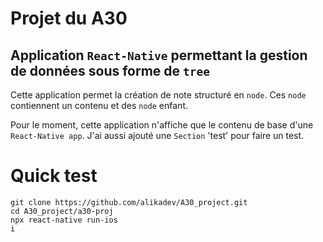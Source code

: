 # Projet du A30

## Application `React-Native` permettant la gestion de données sous forme de `tree` 

Cette application permet la création de note structuré en `node`. Ces `node` contiennent un contenu et des `node` enfant.

Pour le moment, cette application n'affiche que le contenu de base d'une `React-Native app`. J'ai aussi ajouté une `Section` 'test' pour faire un test.

# Quick test

``` shell
git clone https://github.com/alikadev/A30_project.git
cd A30_project/a30-proj
npx react-native run-ios
i
```